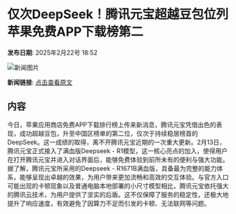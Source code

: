 # 仅次DeepSeek！腾讯元宝超越豆包位列苹果免费APP下载榜第二

**发布日期**: 2025年2月22号 18:52

![新闻图片](https://pic.chinaz.com/picmap/thumb/202405301401375403_0.jpg)

**新闻链接**: [点击查看原文](https://www.aibase.com/zh/news/15623)

## 内容

今日，苹果应用商店免费APP下载排行榜上传来新消息，腾讯元宝凭借出色的表现，成功超越豆包，升至中国区榜单的第二位，仅次于持续稳居榜首的DeepSeek。这一成绩的取得，离不开腾讯元宝近期的一次重大更新。2月13日，腾讯元宝正式接入了满血版Deepseek - R1模型，这一核心亮点的加入，使得用户在打开腾讯元宝并进入对话界面后，能够免费体验到前所未有的便利与强大功能。据了解，腾讯元宝所采用的Deepseek - R1671B满血版，具备最为完整的能力体系，能够呈现出卓越的效果，为用户带来更加流畅和高效的交互体验。与官方入口可能出现的卡顿现象以及普通电脑本地部署的小尺寸模型相比，腾讯元宝依托强大的腾讯云技术，为用户提供了坚实的后盾。这不仅保障了服务的稳定性，还极大地提升了响应速度，有效避免了因算力不足而引发的卡顿、无法联网等问题。
